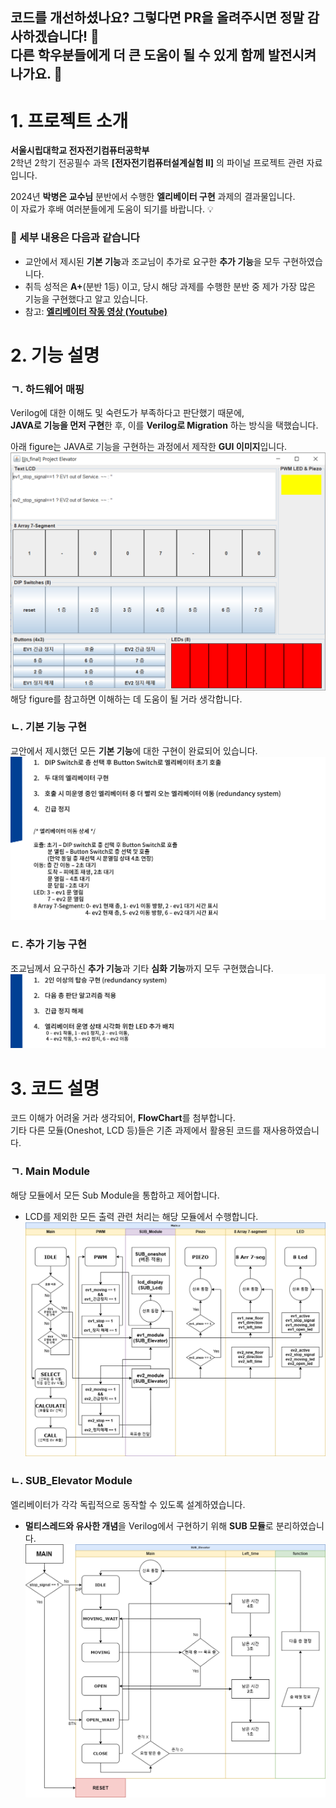 **코드를 개선하셨나요? 그렇다면 PR을 올려주시면 정말 감사하겠습니다! 🎉  
다른 학우분들에게 더 큰 도움이 될 수 있게 함께 발전시켜나가요. 🙌**
---

# 1. 프로젝트 소개

**서울시립대학교 전자전기컴퓨터공학부**  
2학년 2학기 전공필수 과목 **[전자전기컴퓨터설계실험 II]** 의 파이널 프로젝트 관련 자료입니다.

2024년 **박병은 교수님** 분반에서 수행한 **엘리베이터 구현** 과제의 결과물입니다.  
이 자료가 후배 여러분들에게 도움이 되기를 바랍니다. 💡

### 📌 세부 내용은 다음과 같습니다

- 교안에서 제시된 **기본 기능**과 조교님이 추가로 요구한 **추가 기능**을 모두 구현하였습니다.
- 취득 성적은 **A+**(분반 1등) 이고, 당시 해당 과제를 수행한 분반 중 제가 가장 많은 기능을 구현했다고 알고 있습니다.
- 참고: [**엘리베이터 작동 영상 (Youtube)**](https://youtu.be/zXFPrybYyzI)


# 2. 기능 설명
### ㄱ. 하드웨어 매핑
Verilog에 대한 이해도 및 숙련도가 부족하다고 판단했기 때문에,  
**JAVA로 기능을 먼저 구현**한 후, 이를 **Verilog로 Migration** 하는 방식을 택했습니다.

아래 figure는 JAVA로 기능을 구현하는 과정에서 제작한 **GUI 이미지**입니다. 
![FPGA 포트 매핑](./README/port_mapping.png)
해당 figure를 참고하면 이해하는 데 도움이 될 거라 생각합니다.

### ㄴ. 기본 기능 구현
교안에서 제시했던 모든 **기본 기능**에 대한 구현이 완료되어 있습니다.
![기본 기능 구현](./README/basic_function.png)

### ㄷ. 추가 기능 구현
조교님께서 요구하신 **추가 기능**과 기타 **심화 기능**까지 모두 구현했습니다.  
![추가 기능 구현](./README/advance_function.png)

# 3. 코드 설명
코드 이해가 어려울 거라 생각되어, **FlowChart**를 첨부합니다.  
기타 다른 모듈(Oneshot, LCD 등)들은 기존 과제에서 활용된 코드를 재사용하였습니다.

### ㄱ. Main Module
해당 모듈에서 모든 Sub Module을 통합하고 제어합니다.
- LCD를 제외한 모든 출력 관련 처리는 해당 모듈에서 수행합니다.
![기본 기능 구현](./README/flow_main.png)

### ㄴ. SUB_Elevator Module
엘리베이터가 각각 독립적으로 동작할 수 있도록 설계하였습니다.  
- **멀티스레드와 유사한 개념**을 Verilog에서 구현하기 위해 **SUB 모듈**로 분리하였습니다. 
![추가 기능 구현](./README/flow_ev.png)
